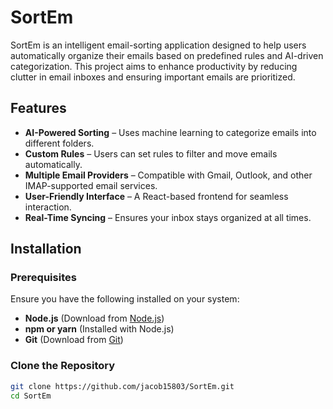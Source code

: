 # SortEm

SortEm is an intelligent email-sorting application designed to help users automatically organize their emails based on predefined rules and AI-driven categorization. This project aims to enhance productivity by reducing clutter in email inboxes and ensuring important emails are prioritized.

## Features
- **AI-Powered Sorting** – Uses machine learning to categorize emails into different folders.
- **Custom Rules** – Users can set rules to filter and move emails automatically.
- **Multiple Email Providers** – Compatible with Gmail, Outlook, and other IMAP-supported email services.
- **User-Friendly Interface** – A React-based frontend for seamless interaction.
- **Real-Time Syncing** – Ensures your inbox stays organized at all times.

## Installation
### Prerequisites
Ensure you have the following installed on your system:
- **Node.js** (Download from [Node.js](https://nodejs.org/))
- **npm or yarn** (Installed with Node.js)
- **Git** (Download from [Git](https://git-scm.com/))

### Clone the Repository
```bash
git clone https://github.com/jacob15803/SortEm.git
cd SortEm
